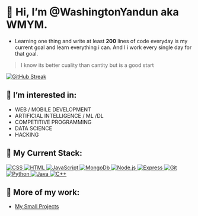 # 👋 Hi, I’m @WashingtonYandun aka WMYM.

- Learning one thing and write at least **200** lines of code everyday is my current goal and learn everything i can. And I i work every single day for that goal.
> I know its better cuality than cantity but is a good start

<!---
```JavaScript
const person = {
  name: "Washington Yandun",
  nickname: "wmym",
  motivation: true,
  devLevel: "?",
  greeting(){
    console.log(this.name + " says hi c:")
  },
  slogan(){
    console.log("Work till collapse")
  }
}
```
-->

[![GitHub Streak](https://github-readme-streak-stats.herokuapp.com?user=WashingtonYandun&theme=react&hide_border=true&date_format=j%20M%5B%20Y%5D)](https://github.com/WashingtonYandun)

<!---
[![GitHub Streak](https://github-profile-summary-cards.vercel.app/api/cards/profile-details?username=WashingtonYandun&theme=github_dark)](https://github.com/WashingtonYandun)
--->

## 👀 I’m interested in:

- WEB / MOBILE DEVELOPMENT
- ARTIFICIAL INTELLIGENCE / ML /DL
- COMPETITIVE PROGRAMMING
- DATA SCIENCE
- HACKING

## 🌱 My Current Stack:

<a align="start" href="https://github.com/WashingtonYandun">
  <img alt="CSS" src="https://img.shields.io/badge/css%20-34ACDB.svg?&style=for-the-badge&logo=css3&logoColor=fff"/>
  <img alt="HTML" src="https://img.shields.io/badge/html%20-E34F28.svg?&style=for-the-badge&logo=html5&logoColor=fff"/>
  <img alt="JavaScript" src="https://img.shields.io/badge/JavaScript%20-F3DB4B.svg?&style=for-the-badge&logo=javascript&logoColor=222"/>
  <img alt="MongoDb" src="https://img.shields.io/badge/mongo%20-73B55E.svg?&style=for-the-badge&logo=mongodb&logoColor=fff"/>
  <img alt="Node.js" src="https://img.shields.io/badge/node%20-85CC2D.svg?&style=for-the-badge&logo=node.js&logoColor=fff"/>
  <img alt="Express" src="https://img.shields.io/badge/express%20-141414.svg?&style=for-the-badge&logo=express&logoColor=fff"/>
  <img alt="Git" src="https://img.shields.io/badge/git%20-E95137.svg?&style=for-the-badge&logo=git&logoColor=fff"/>
  <img alt="Python" src="https://img.shields.io/badge/python%20-3572A4.svg?&style=for-the-badge&logo=python&logoColor=fff"/>
  <img alt="Java" src="https://img.shields.io/badge/java%20-D32E31.svg?&style=for-the-badge&logo=java&logoColor=fff"/>
  <img alt="C++" src="https://img.shields.io/badge/c++%20-044B8A.svg?&style=for-the-badge&logo=cplusplus&logoColor=fff"/>
</a>

## 🌱 More of my work:
- [My Small Projects](https://github.com/WMYM-Experimental)

<!---
## 🌱 I’m currently learning:

## 💞️ I’m looking to collaborate on... all projects i could apport something.

## 💞️ Languages I worked on:

- Some of the languages I have worked.

<!---
[![trophy](https://github-profile-trophy.vercel.app/?username=WashingtonYandun&row=1&margin-w=10&no-bg=true&no-frame=true&theme=alduin)](https://github.com/ryo-ma/github-profile-trophy)
-->
